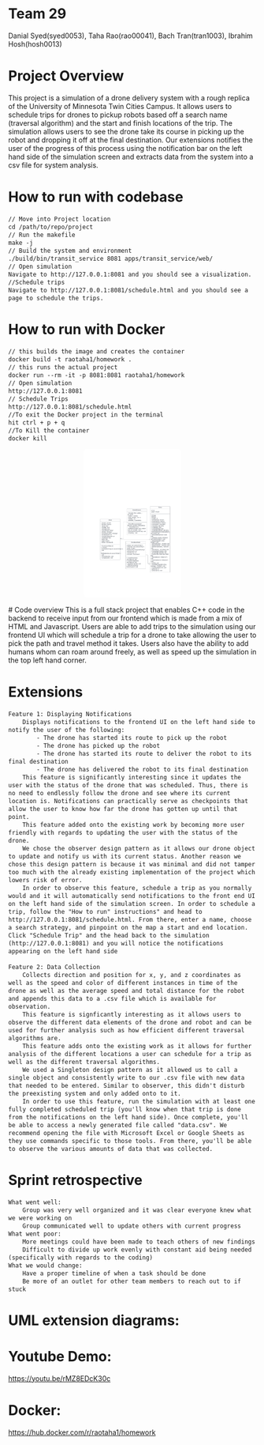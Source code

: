 # Team 29
Danial Syed(syed0053), Taha Rao(rao00041), Bach Tran(tran1003), Ibrahim Hosh(hosh0013)

# Project Overview
This project is a simulation of a drone delivery system with a rough replica of the University of Minnesota Twin Cities Campus. It allows users to schedule trips for drones to pickup robots based off a search name (traversal algorithm) and the start and finish locations of the trip. The simulation allows users to see the drone take its course in picking up the robot and dropping it off at the final destination. Our extensions notifies the user of the progress of this process using the notification bar on the left hand side of the simulation screen and extracts data from the system into a csv file for system analysis.

# How to run with codebase
    // Move into Project location
    cd /path/to/repo/project
    // Run the makefile
    make -j
    // Build the system and environment
    ./build/bin/transit_service 8081 apps/transit_service/web/
    // Open simulation
    Navigate to http://127.0.0.1:8081 and you should see a visualization.
    //Schedule trips
    Navigate to http://127.0.0.1:8081/schedule.html and you should see a page to schedule the trips.

# How to run with Docker
    // this builds the image and creates the container
    docker build -t raotaha1/homework . 
    // this runs the actual project
    docker run --rm -it -p 8081:8081 raotaha1/homework
    // Open simulation
    http://127.0.0.1:8081
    // Schedule Trips
    http://127.0.0.1:8081/schedule.html
    //To exit the Docker project in the terminal
    hit ctrl + p + q
    //To Kill the container
    docker kill
<p align="center"> <img src="pics/notification.pdf" alt="strategyPatternUML" class="shadow" style="height:300px;width:auto;border-radius:5px;1"></p>
# Code overview
This is a full stack project that enables C++ code in the backend to receive input from our frontend which is made from a mix of HTML and Javascript. Users are able to add trips to the simulation using our frontend UI which will schedule a trip for a drone to take allowing the user to pick the path and travel method it takes. Users also have the ability to add humans whom can roam around freely, as well as speed up the simulation in the top left hand corner.

# Extensions
    Feature 1: Displaying Notifications
        Displays notifications to the frontend UI on the left hand side to notify the user of the following: 
            - The drone has started its route to pick up the robot
            - The drone has picked up the robot
            - The drone has started its route to deliver the robot to its final destination
            - The drone has delivered the robot to its final destination
        This feature is significantly interesting since it updates the user with the status of the drone that was scheduled. Thus, there is no need to endlessly follow the drone and see where its current location is. Notifications can practically serve as checkpoints that allow the user to know how far the drone has gotten up until that point.
        This feature added onto the existing work by becoming more user friendly with regards to updating the user with the status of the drone. 
        We chose the observer design pattern as it allows our drone object to update and notify us with its current status. Another reason we chose this design pattern is because it was minimal and did not tamper too much with the already existing implementation of the project which lowers risk of error.
        In order to observe this feature, schedule a trip as you normally would and it will automatically send notifications to the front end UI on the left hand side of the simulation screen. In order to schedule a trip, follow the "How to run" instructions" and head to http://127.0.0.1:8081/schedule.html. From there, enter a name, choose a search strategy, and pinpoint on the map a start and end location. Click "Schedule Trip" and the head back to the simulation (http://127.0.0.1:8081) and you will notice the notifications appearing on the left hand side

    Feature 2: Data Collection 
        Collects direction and position for x, y, and z coordinates as well as the speed and color of different instances in time of the drone as well as the average speed and total distance for the robot and appends this data to a .csv file which is available for observation.
        This feature is signficantly interesting as it allows users to observe the different data elements of the drone and robot and can be used for further analysis such as how efficient different traversal algorithms are.
        This feature adds onto the existing work as it allows for further analysis of the different locations a user can schedule for a trip as well as the different traversal algorithms.
        We used a Singleton design pattern as it allowed us to call a single object and consistently write to our .csv file with new data that needed to be entered. Similar to observer, this didn't disturb the preexisting system and only added onto to it. 
        In order to use this feature, run the simulation with at least one fully completed scheduled trip (you'll know when that trip is done from the notifications on the left hand side). Once complete, you'll be able to access a newly generated file called "data.csv". We recommend opening the file with Microsoft Excel or Google Sheets as they use commands specific to those tools. From there, you'll be able to observe the various amounts of data that was collected. 

# Sprint retrospective
    What went well:
        Group was very well organized and it was clear everyone knew what we were working on
        Group communicated well to update others with current progress
    What went poor:
        More meetings could have been made to teach others of new findings
        Difficult to divide up work evenly with constant aid being needed (specifically with regards to the coding)
    What we would change:
        Have a proper timeline of when a task should be done
        Be more of an outlet for other team members to reach out to if stuck

# UML extension diagrams: 


# Youtube Demo: 
https://youtu.be/rMZ8EDcK30c

# Docker:
https://hub.docker.com/r/raotaha1/homework

